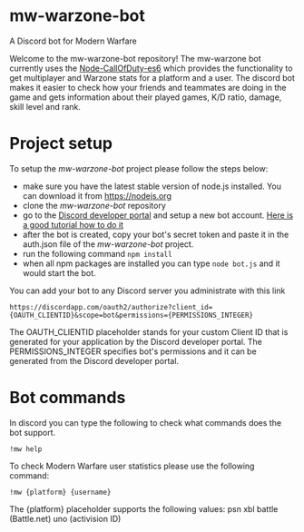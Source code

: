 # mw-warzone-bot

A Discord bot for Modern Warfare

Welcome to the mw-warzone-bot repository! The mw-warzone bot currently uses the [Node-CallOfDuty-es6](https://github.com/Lierrmm/Node-CallOfDuty-es6) which provides the functionality to get multiplayer and Warzone stats for a platform and a user. The discord bot makes it easier to check how your friends and teammates are doing in the game and gets information about their played games, K/D ratio, damage, skill level and rank.

# Project setup

To setup the *mw-warzone-bot* project please follow the steps below:
- make sure you have the latest stable version of node.js installed. You can download it from https://nodejs.org
- clone the *mw-warzone-bot* repository
- go to the [Discord developer portal](https://discordapp.com/developers/applications/) and setup a new bot account. [Here is a good tutorial how to do it](https://discordpy.readthedocs.io/en/rewrite/discord.html)
- after the bot is created, copy your bot's secret token and paste it in the auth.json file of the *mw-warzone-bot* project.
- run the following command `npm install`
- when all npm packages are installed you can type `node bot.js` and it would start the bot.

You can add your bot to any Discord server you administrate with this link 
```
https://discordapp.com/oauth2/authorize?client_id={OAUTH_CLIENTID}&scope=bot&permissions={PERMISSIONS_INTEGER} 
```
The OAUTH_CLIENTID placeholder stands for your custom Client ID that is generated for your application by the Discord developer portal.
The PERMISSIONS_INTEGER specifies bot's permissions and it can be generated from the Discord developer portal.

# Bot commands

In discord you can type the following to check what commands does the bot support.
```
!mw help
```

To check Modern Warfare user statistics please use the following command:
```
!mw {platform} {username}
```
The {platform} placeholder supports the following values:
psn
xbl
battle (Battle.net)
uno (activision ID)
